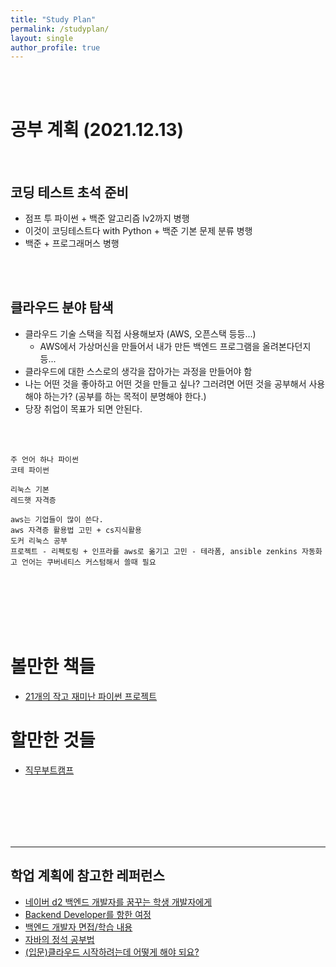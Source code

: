 ```yaml
---
title: "Study Plan"
permalink: /studyplan/
layout: single
author_profile: true
---
```

<br/><br/>

# 공부 계획 (2021.12.13)

<br/>

## 코딩 테스트 초석 준비
  - 점프 투 파이썬 + 백준 알고리즘 lv2까지 병행
  - 이것이 코딩테스트다 with Python + 백준 기본 문제 분류 병행
  - 백준 + 프로그래머스 병행

<br/><br/>

## 클라우드 분야 탐색
  - 클라우드 기술 스택을 직접 사용해보자 (AWS, 오픈스택 등등...)
    - AWS에서 가상머신을 만들어서 내가 만든 백엔드 프로그램을 올려본다던지 등...
  - 클라우드에 대한 스스로의 생각을 잡아가는 과정을 만들어야 함
  - 나는 어떤 것을 좋아하고 어떤 것을 만들고 싶나? 그러려면 어떤 것을 공부해서 사용해야 하는가? (공부를 하는 목적이 분명해야 한다.)
  - 당장 취업이 목표가 되면 안된다.


<br/><br/>

```
주 언어 하나 파이썬
코테 파이썬 

리눅스 기본
레드햇 자격증

aws는 기업들이 많이 쓴다.
aws 자격증 활용법 고민 + cs지식활용 
도커 리눅스 공부
프로젝트 - 리펙토링 + 인프라를 aws로 옮기고 고민 - 테라폼, ansible zenkins 자동화 
고 언어는 쿠버네티스 커스텀해서 쓸때 필요
```

<br/><br/><br/><br/><br/>


# 볼만한 책들
 - [21개의 작고 재미난 파이썬 프로젝트](https://brunch.co.kr/@topasvga/1808)

# 할만한 것들
 - [직무부트캠프](https://comento.kr/edu)

<br/><br/><br/><br/><br/>

---------------------------------------------------------------------------------
## 학업 계획에 참고한 레퍼런스
 - [네이버 d2 백엔드 개발자를 꿈꾸는 학생 개발자에게](https://d2.naver.com/news/3435170)
 - [Backend Developer를 항한 여정](https://thisisprogrammingworld.tistory.com/m/97)
 - [백엔드 개발자 면접/학습 내용](https://velog.io/@minsgy/%EB%B0%B1%EC%97%94%EB%93%9C-%EA%B0%9C%EB%B0%9C%EC%9E%90-%EB%A9%B4%EC%A0%91%ED%95%99%EC%8A%B5%EB%82%B4%EC%9A%A9)
 - [자바의 정석 공부법](https://limesparkling.tistory.com/17?utm_source=pocket_mylist) 
 - [(입문)클라우드 시작하려는데 어떻게 해야 되요?](https://brunch.co.kr/@topasvga/634)